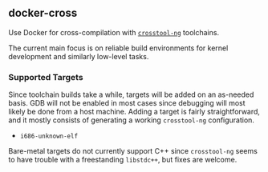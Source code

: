 ## docker-cross

Use Docker for cross-compilation with
[`crosstool-ng`](https://github.com/crosstool-ng/crosstool-ng)
toolchains.

The current main focus is on reliable build environments for kernel
development and similarly low-level tasks.

### Supported Targets

Since toolchain builds take a while, targets will be added on an
as-needed basis. GDB will not be enabled in most cases since debugging
will most likely be done from a host machine. Adding a target is
fairly straightforward, and it mostly consists of generating a working
`crosstool-ng` configuration.

* `i686-unknown-elf`

Bare-metal targets do not currently support C++ since `crosstool-ng`
seems to have trouble with a freestanding `libstdc++`, but fixes are
welcome.
